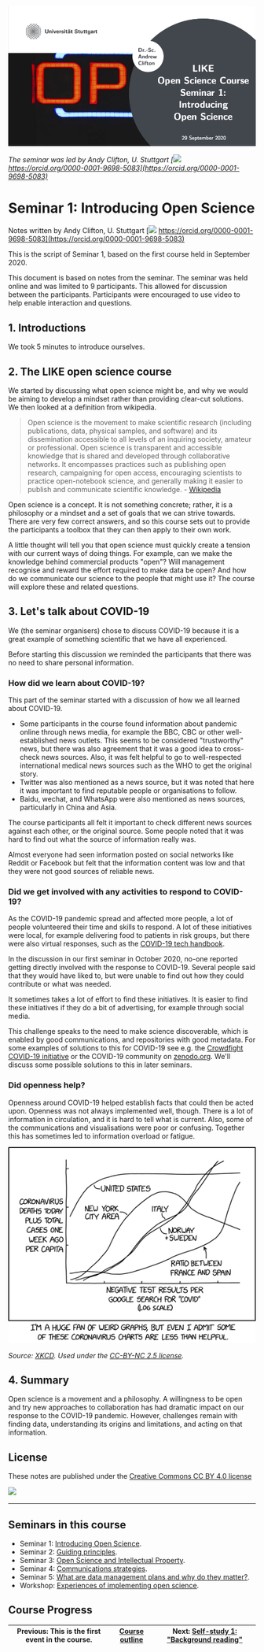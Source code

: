 [![](../beamer/main.png)](../beamer/main.pdf)

_The seminar was led by Andy Clifton, U. Stuttgart [![](https://orcid.org/sites/default/files/images/orcid_16x16.png) https://orcid.org/0000-0001-9698-5083](https://orcid.org/0000-0001-9698-5083)_


# Seminar 1: Introducing Open Science
Notes written by Andy Clifton, U. Stuttgart [![](https://orcid.org/sites/default/files/images/orcid_16x16.png) https://orcid.org/0000-0001-9698-5083](https://orcid.org/0000-0001-9698-5083)

This is the script of Seminar 1, based on the first course held in September 2020.

This document is based on notes from the seminar. The seminar was held online and was limited to 9 participants. This allowed for discussion between the participants. Participants were encouraged to use video to help enable interaction and questions.

## 1. Introductions

We took 5 minutes to introduce ourselves.

## 2. The LIKE open science course

We started by discussing what open science might be, and why we would be aiming to develop a mindset rather than providing clear-cut solutions. We then looked at a definition from wikipedia.
     
> Open science is the movement to make scientific research (including publications, data, physical samples, and software) and its dissemination accessible to all levels of an inquiring society, amateur or professional. Open science is transparent and accessible knowledge that is shared and developed through collaborative networks. It encompasses practices such as publishing open research, campaigning for open access, encouraging scientists to practice open-notebook science, and generally making it easier to publish and communicate scientific knowledge.  - [Wikipedia](https://en.wikipedia.org/wiki/Open_science)

Open science is a concept. It is not something concrete; rather, it is a philosophy or a mindset and a set of goals that we can strive towards. There are very few correct answers, and so this course sets out to provide the participants a toolbox that they can then apply to their own work.

A little thought will tell you that open science must quickly create a tension with our current ways of doing things. For example, can we make the knowledge behind commercial products "open"? Will management recognise and reward the effort required to make data be open? And how do we communicate our science to the people that might use it? The course will explore these and related questions.

## 3. Let's talk about COVID-19

We (the seminar organisers) chose to discuss COVID-19 because it is a great example of something scientific that we have all experienced.
    
Before starting this discussion we reminded the participants that there was no need to share personal information.
    
### How did we learn about COVID-19?

This part of the seminar started with a discussion of how we all learned about COVID-19.

- Some participants in the course found information about pandemic online through news media, for example the BBC, CBC or other well-established news outlets. This seems to be considered "trustworthy" news, but there was also agreement that it was a good idea to cross-check news sources. Also, it was felt helpful to go to well-respected international medical news sources such as the WHO to get the original story.
- Twitter was also mentioned as a news source, but it was noted that here it was important to find reputable people or organisations to follow.
- Baidu, wechat, and WhatsApp were also mentioned as news sources, particularly in China and Asia.

The course participants all felt it important to check different news sources against each other, or the original source. Some people noted that it was hard to find out what the source of information really was.

Almost everyone had seen information posted on social networks like Reddit or Facebook but felt that the information content was low and that they were not  good sources of reliable news.

### Did we get involved with any activities to respond to COVID-19?

As the COVID-19 pandemic spread and affected more people, a lot of people volunteered their time and skills to respond. A lot of these initiatives were local, for example delivering food to patients in risk groups, but there were also virtual responses, such as the [COVID-19 tech handbook](https://coronavirustechhandbook.com/).

In the discussion in our first seminar in October 2020, no-one reported getting directly involved with the response to COVID-19. Several people said that they would have liked to, but were unable to find out how they could contribute or what was needed.

It sometimes takes a lot of effort to find these initiatives. It is easier to find these initiatives if they do a bit of advertising, for example through social media.

This challenge speaks to the need to make science discoverable, which is enabled by good communications, and repositories with good metadata. For some examples of solutions to this for COVID-19 see e.g. the [Crowdfight COVID-19 initiative](https://crowdfightcovid19.org/) or the COVID-19 community on [zenodo.org](https://zenodo.org/communities/covid-19/?page=1&size=20). We'll discuss some possible solutions to this in later seminars.

### Did openness help?

Openness around COVID-19 helped establish facts that could then be acted upon. Openness was not always implemented well, though. There is a lot of information in circulation, and it is hard to tell what is current. Also, some of the communications and visualisations were poor or confusing. Together this has sometimes led to information overload or fatigue.

![](../beamer/images/xkcd_2294.png)

_Source: [XKCD](https://xkcd.com/2294/). Used under the [CC-BY-NC 2.5 license](https://creativecommons.org/licenses/by-nc/2.5/)._

## 4. Summary
Open science is a movement and a philosophy. A willingness to be open and try new approaches to collaboration has had dramatic impact on our response to the COVID-19 pandemic. However, challenges remain with finding data, understanding its origins and limitations, and acting on that information.

## License
These notes are published under the [Creative Commons CC BY 4.0 license](https://creativecommons.org/licenses/by/4.0/)

![](https://mirrors.creativecommons.org/presskit/buttons/80x15/png/by-sa.png)

---

## Seminars in this course
- Seminar 1: [Introducing Open Science](../../01_seminar1/notes/readme.md).
- Seminar 2: [Guiding principles](../../03_seminar2/notes/readme.md).
- Seminar 3: [Open Science and Intellectual Property](../../05_seminar3/notes/readme.md).
- Seminar 4: [Communications strategies](../../07_seminar4/notes/readme.md).
- Seminar 5: [What are data management plans and why do they matter?](../../10_seminar5/notes/readme.md).
- Workshop: [Experiences of implementing open science](../../12_workshop1/notes/readme.md).

## Course Progress
| Previous: This is the first event in the course. | [Course outline](../../readme.md#course-outline) | Next: [Self-study 1: "Background reading"](../../02_selfstudy1/readme.md) |
|---|---|---|
